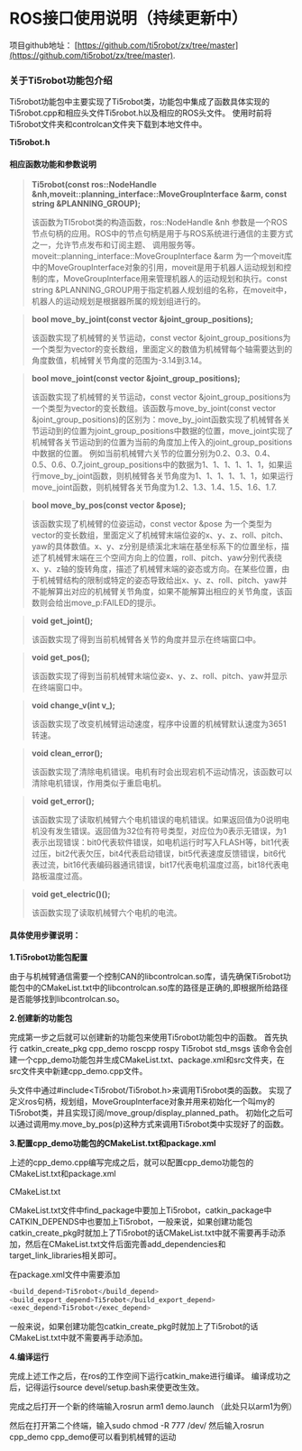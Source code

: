 ﻿

# ROS接口使用说明（持续更新中）

项目github地址： [https://github.com/ti5robot/zx/tree/master](https://github.com/ti5robot/zx/tree/master).



### 关于Ti5robot功能包介绍
Ti5robot功能包中主要实现了Ti5robot类，功能包中集成了函数具体实现的Ti5robot.cpp和相应头文件Ti5robot.h以及相应的ROS头文件。
使用时前将Ti5robot文件夹和controlcan文件夹下载到本地文件中。

 **Ti5robot.h**




#### 相应函数功能和参数说明

> **Ti5robot(const ros::NodeHandle &nh,moveit::planning_interface::MoveGroupInterface &arm, const string &PLANNING_GROUP);**
> 
> 该函数为TI5robot类的构造函数，ros::NodeHandle &nh 参数是一个ROS节点句柄的应用。ROS中的节点句柄是用于与ROS系统进行通信的主要方式之一，允许节点发布和订阅主题、 调用服务等。moveit::planning_interface::MoveGroupInterface &arm 为一个moveit库中的MoveGroupInterface对象的引用，moveit是用于机器人运动规划和控制的库，MoveGroupInterface用来管理机器人的运动规划和执行。const string &PLANNING_GROUP用于指定机器人规划组的名称，在moveit中，机器人的运动规划是根据器所属的规划组进行的。

> **bool move_by_joint(const vector<double> &joint_group_positions);**
> 
> 该函数实现了机械臂的关节运动，const vector<double> &joint_group_positions为一个类型为vector的变长数组，里面定义的数值为机械臂每个轴需要达到的角度数值，机械臂关节角度的范围为-3.14到3.14。

> **bool move_joint(const vector<double> &joint_group_positions);**
> 
> 该函数实现了机械臂的关节运动，const vector<double> &joint_group_positions为一个类型为vector的变长数组。该函数与move_by_joint(const vector<double> &joint_group_positions)的区别为：move_by_joint函数实现了机械臂各关节运动到的位置为joint_group_positions中数据的位置，move_joint实现了机械臂各关节运动到的位置为当前的角度加上传入的joint_group_positions中数据的位置。
> 例如当前机械臂六关节的位置分别为0.2、0.3、0.4、0.5、0.6、0.7,joint_group_positions中的数据为1、1、1、1、1、1，如果运行move_by_joint函数，则机械臂各关节角度为1、1、1、1、1、1，如果运行move_joint函数，则机械臂各关节角度为1.2、1.3、1.4、1.5、1.6、1.7.

> **bool move_by_pos(const vector<double> &pose);**
> 
> 该函数实现了机械臂的位姿运动，const vector<double> &pose 为一个类型为vector的变长数组，里面定义了机械臂末端位姿的x、y、z、roll、pitch、yaw的具体数值。x、y、z分别是绩溪北末端在基坐标系下的位置坐标，描述了机械臂末端在三个空间方向上的位置，roll、pitch、yaw分别代表绕x、y、z轴的旋转角度，描述了机械臂末端的姿态或方向。在某些位置，由于机械臂结构的限制或特定的姿态导致给出x、y、z、roll、pitch、yaw并不能解算出对应的机械臂关节角度，如果不能解算出相应的关节角度，该函数则会给出move_p:FAILED的提示。

> **void get_joint();**
> 
> 该函数实现了得到当前机械臂各关节的角度并显示在终端窗口中。

> **void get_pos();**
> 
> 该函数实现了得到当前机械臂末端位姿x、y、z、roll、pitch、yaw并显示在终端窗口中。


> **void change_v(int v_);**
> 
> 该函数实现了改变机械臂运动速度，程序中设置的机械臂默认速度为3651转速。

> **void clean_error();**
> 
>  该函数实现了清除电机错误。电机有时会出现宕机不运动情况，该函数可以清除电机错误，作用类似于重启电机。

> **void get_error();**
> 
>  该函数实现了读取机械臂六个电机错误的电机错误。如果返回值为0说明电机没有发生错误。返回值为32位有符号类型，对应位为0表示无错误，为1表示出现错误：bit0代表软件错误，如电机运行时写入FLASH等，bit1代表过压，bit2代表欠压，bit4代表启动错误，bit5代表速度反馈错误，bit6代表过流，bit16代表编码器通讯错误，bit17代表电机温度过高，bit18代表电路板温度过高。

> **void get_electric()();**
> 
> 该函数实现了读取机械臂六个电机的电流。

 
#### 具体使用步骤说明：
**1.Ti5robot功能包配置**


由于与机械臂通信需要一个控制CAN的libcontrolcan.so库，请先确保Ti5robot功能包中的CMakeList.txt中的libcontrolcan.so库的路径是正确的,即根据所给路径是否能够找到libcontrolcan.so。




**2.创建新的功能包**


完成第一步之后就可以创建新的功能包来使用Ti5robot功能包中的函数。
首先执行 catkin_create_pkg  cpp_demo  roscpp  rospy  Ti5robot  std_msgs
该命令会创建一个cpp_demo功能包并生成CMakeList.txt、package.xml和src文件夹，在src文件夹中新建cpp_demo.cpp文件。




头文件中通过#include<Ti5robot/Ti5robot.h>来调用Ti5robot类的函数。
实现了定义ros句柄，规划组，MoveGroupInterface对象并用来初始化一个叫my的Ti5robot类，并且实现订阅/move_group/display_planned_path。
初始化之后可以通过调用my.move_by_pos(p)这种方式来调用Ti5robot类中实现好了的函数。

**3.配置cpp_demo功能包的CMakeList.txt和package.xml**


上述的cpp_demo.cpp编写完成之后，就可以配置cpp_demo功能包的CMakeList.txt和package.xml

CMakeList.txt


CMakeList.txt文件中find_package中要加上Ti5robot，catkin_package中CATKIN_DEPENDS中也要加上Ti5robot，一般来说，如果创建功能包catkin_create_pkg时就加上了Ti5robot的话CMakeList.txt中就不需要再手动添加，然后在CMakeList.txt文件后面完善add_dependencies和target_link_libraries相关即可。


在package.xml文件中需要添加
```bash
<build_depend>Ti5robot</build_depend>
<build_export_depend>Ti5robot</build_export_depend>
<exec_depend>Ti5robot</exec_depend>
```

一般来说，如果创建功能包catkin_create_pkg时就加上了Ti5robot的话CMakeList.txt中就不需要再手动添加。


**4.编译运行**


完成上述工作之后，在ros的工作空间下运行catkin_make进行编译。
编译成功之后，记得运行source devel/setup.bash来使更改生效。

完成之后打开一个新的终端输入rosrun arm1 demo.launch （此处只以arm1为例）



然后在打开第二个终端，输入sudo chmod -R 777 /dev/
然后输入rosrun cpp_demo cpp_demo便可以看到机械臂的运动







